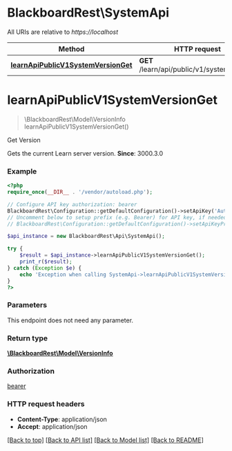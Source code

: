 # BlackboardRest\SystemApi

All URIs are relative to *https://localhost*

Method | HTTP request | Description
------------- | ------------- | -------------
[**learnApiPublicV1SystemVersionGet**](SystemApi.md#learnApiPublicV1SystemVersionGet) | **GET** /learn/api/public/v1/system/version | Get Version


# **learnApiPublicV1SystemVersionGet**
> \BlackboardRest\Model\VersionInfo learnApiPublicV1SystemVersionGet()

Get Version

Gets the current Learn server version.  **Since**: 3000.3.0

### Example
```php
<?php
require_once(__DIR__ . '/vendor/autoload.php');

// Configure API key authorization: bearer
BlackboardRest\Configuration::getDefaultConfiguration()->setApiKey('Authorization', 'YOUR_API_KEY');
// Uncomment below to setup prefix (e.g. Bearer) for API key, if needed
// BlackboardRest\Configuration::getDefaultConfiguration()->setApiKeyPrefix('Authorization', 'Bearer');

$api_instance = new BlackboardRest\Api\SystemApi();

try {
    $result = $api_instance->learnApiPublicV1SystemVersionGet();
    print_r($result);
} catch (Exception $e) {
    echo 'Exception when calling SystemApi->learnApiPublicV1SystemVersionGet: ', $e->getMessage(), PHP_EOL;
}
?>
```

### Parameters
This endpoint does not need any parameter.

### Return type

[**\BlackboardRest\Model\VersionInfo**](../Model/VersionInfo.md)

### Authorization

[bearer](../../README.md#bearer)

### HTTP request headers

 - **Content-Type**: application/json
 - **Accept**: application/json

[[Back to top]](#) [[Back to API list]](../../README.md#documentation-for-api-endpoints) [[Back to Model list]](../../README.md#documentation-for-models) [[Back to README]](../../README.md)

